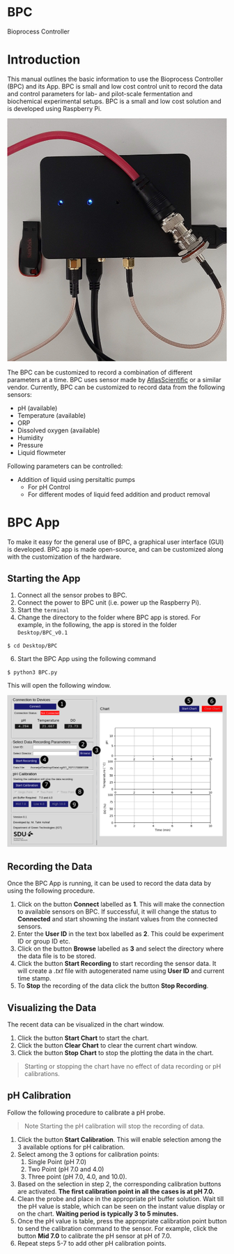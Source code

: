 # BPC
Bioprocess Controller

# Introduction 
This manual outlines the basic information to use the Bioprocess Controller (BPC) and its App. BPC is small and low cost control unit to record the data and control parameters for lab- and pilot-scale fermentation and biochemical experimental setups. BPC is a small and low cost solution and is developed using Raspberry Pi.

![Bioprocess controller (BPC) next to USB stick.](./Manual/BPC2.png)

The BPC can be customized to record a combination of different parameters at a time. BPC uses sensor made by [AtlasScientific](<https://atlas-scientific.com/>) or a similar vendor. Currently, BPC can be customized to record data from the following sensors:

- pH (available)
- Temperature (available)
- ORP
- Dissolved oxygen (available)
- Humidity
- Pressure
- Liquid flowmeter

Following parameters can be controlled:

- Addition of liquid using persitaltic pumps
	- For pH Control
	- For different modes of liquid feed addition and product removal

# BPC App
To make it easy for the general use of BPC, a graphical user interface (GUI) is developed. BPC app is made open-source, and can be customized along with the customization of the hardware.

## Starting the App
1. Connect all the sensor probes to BPC.
2. Connect the power to BPC unit (i.e. power up the Raspberry Pi).
3. Start the `terminal` 
5. Change the directory to the folder where BPC app is stored. For example, in the following, the app is stored in the folder `Desktop/BPC_v0.1`
 ```shell
$ cd Desktop/BPC
```
6. Start the BPC App using the following command
```shell
$ python3 BPC.py
```

This will open the following window.

![Graphical user interface of the BPC App](./Manual/BPC_App.png)

## Recording the Data

Once the BPC App is running, it can be used to record the data data by using the following procedure.

1. Click on the button **Connect** labelled as **1**. This will make the connection to available sensors on BPC. If successful, it will change the status to **Connected** and start showning the instant values from the connected sensors.
2. Enter the **User ID** in the text box labelled as **2**. This could be experiment ID or group ID etc.
3. Click on the button **Browse** labelled as **3** and select the directory where the data file is to be stored.
4. Click the button **Start Recording** to start recording the sensor data. It will create a *.txt* file with autogenerated name using **User ID** and current time stamp.
5. To **Stop** the recording of the data click the button **Stop Recording**.

## Visualizing the Data
The recent data can be visualized in the chart window. 
1. Click the button **Start Chart** to start the chart.
2. Click the button **Clear Chart** to clear the current chart window.
3. Click the button **Stop Chart** to stop the plotting the data in the chart.

> Starting or stopping the chart have no effect of data recording or pH calibrations.

## pH Calibration
Follow the following procedure to calibrate a pH probe.

> Note Starting the pH calibration will stop the recording of data.

1. Click the button **Start Calibration**. This will enable selection among the 3 available options for pH calibration.
2. Select among the 3 options for calibration points:
	1. Single Point (pH 7.0)
	2. Two Point (pH 7.0 and 4.0)
	3. Three point (pH 7.0, 4.0, and 10.0).
3. Based on the selection in step 2, the corresponding calibration buttons are activated. **The first calibration point in all the cases is at pH 7.0.**
4. Clean the probe and place in the appropriate pH buffer solution. Wait till the pH value is stable, which can be seen on the instant value display or on the chart.  **Waiting period is typically 3 to 5 minutes.** 
5. Once the pH value is table, press the appropriate calibration point button to send the calibration command to the sensor. For example, click the button **Mid 7.0** to calibrate the pH sensor at pH of 7.0.
6. Repeat steps 5-7 to add other pH calibration points.
